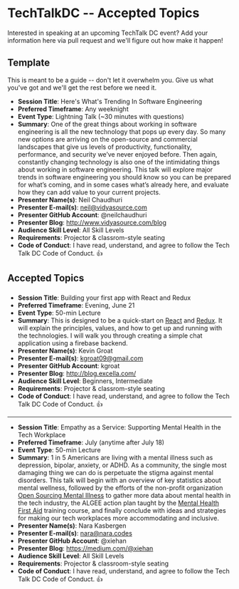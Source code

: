 # TechTalkDC -- Accepted Topics
Interested in speaking at an upcoming TechTalk DC event? Add your information here via pull request and we'll figure out how make it happen!

## Template
This is meant to be a guide -- don't let it overwhelm you. Give us what you've got and we'll get the rest before we need it.


 * **Session Title**: Here's What's Trending In Software Engineering
 * **Preferred Timeframe**: Any weeknight
 * **Event Type**: Lightning Talk (~30 minutes with questions)
 * **Summary**: One of the great things about working in software engineering is all the new technology that pops up every day. So many new options are arriving on the open-source and commercial landscapes that give us levels of productivity, functionality, performance, and security we’ve never enjoyed before. Then again, constantly changing technology is also one of the intimidating things about working in software engineering. This talk will explore major trends in software engineering you should know so you can be prepared for what’s coming, and in some cases what’s already here, and evaluate how they can add value to your current projects.
 * **Presenter Name(s)**: Neil Chaudhuri
 * **Presenter E-mail(s)**: neil@vidyasource.com
 * **Presenter GitHub Account**: @neilchaudhuri
 * **Presenter Blog**: http://www.vidyasource.com/blog
 * **Audience Skill Level**: All Skill Levels
 * **Requirements**: Projector & classrom-style seating
 * **Code of Conduct**: I have read, understand, and agree to follow the Tech Talk DC Code of Conduct. 👍

## Accepted Topics

###

 * **Session Title**: Building your first app with React and Redux
 * **Preferred Timeframe**:  Evening, June 21
 * **Event Type**: 50-min Lecture
 * **Summary**: This is designed to be a quick-start on [React](https://facebook.github.io/react/) and [Redux](http://redux.js.org/).  It will explain the principles, values, and how to get up and running with the technologies.  I will walk you through creating a simple chat application using a firebase backend.
 * **Presenter Name(s)**: Kevin Groat
 * **Presenter E-mail(s)**: kgroat09@gmail.com
 * **Presenter GitHub Account**: kgroat
 * **Presenter Blog**: http://blog.excella.com/
 * **Audience Skill Level**: Beginners, Intermediate
 * **Requirements**: Projector & classrom-style seating
 * **Code of Conduct**: I have read, understand, and agree to follow the Tech Talk DC Code of Conduct. 👍
 
 ------------------------------

 * **Session Title**: Empathy as a Service: Supporting Mental Health in the Tech Workplace
 * **Preferred Timeframe**: July (anytime after July 18)
 * **Event Type**: 50-min Lecture
 * **Summary**: 1 in 5 Americans are living with a mental illness such as depression, bipolar, anxiety, or ADHD. As a community, the single most damaging thing we can do is perpetuate the stigma against mental disorders. This talk will begin with an overview of key statistics about mental wellness, followed by the efforts of the non-profit organization [Open Sourcing Mental Illness](https://osmihelp.org) to gather more data about mental health in the tech industry, the ALGEE action plan taught by the [Mental Health First Aid](https://www.mentalhealthfirstaid.org/) training course, and finally conclude with ideas and strategies for making our tech workplaces more accommodating and inclusive.
 * **Presenter Name(s)**: Nara Kasbergen
 * **Presenter E-mail(s)**: nara@nara.codes
 * **Presenter GitHub Account**: @xiehan
 * **Presenter Blog**: https://medium.com/@xiehan
 * **Audience Skill Level**: All Skill Levels
 * **Requirements**: Projector & classroom-style seating
 * **Code of Conduct**: I have read, understand, and agree to follow the Tech Talk DC Code of Conduct. 👍
